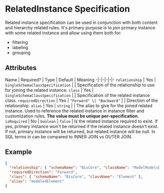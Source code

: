 # RelatedInstance Specification

Related instance specification can be used in conjunction with both content
and hierarchy related rules. It's primary purpose is to *join* primary instance
with some related instance and allow using them both for:
- filtering
- labeling
- grouping

## Attributes

Name | Required? | Type | Default | Meaning
-|-|-|-|-|-
`relationship` | Yes | `SingleSchemaClassSpecification` | | Specification of the relationship to use for joining the related instance.
`class` | Yes | `SingleSchemaClassSpecification` | | Specification of the related instance class.
`requiredDirection` | Yes | `"Forward" \| "Backward"` | | Direction of the relationship.
`alias` | Yes | `string` | | The alias to give for the joined related instance. Used to reference the related instance in instance filter and customization rules. **The value must be unique per-specification.**
`isRequired` | No | `boolean` | `false` | Is the related instance required to exist. If yes, primary instance won't be returned if the related instance doesn't exist. If not, primary instance will be returned, but related instance will be null. In SQL terms in can be compared to INNER JOIN vs OUTER JOIN.

## Example

```JSON
{
  "relationship": { "schemaName": "BisCore", "className": "ModelModelsElement" },
  "requiredDirection": "Forward",
  "class": { "schemaName": "BisCore", "className": "Element" },
  "alias": "modeledElement"
}
```
